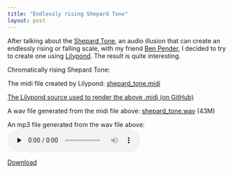 ```yaml
---
title: "Endlessly rising Shepard Tone"
layout: post
---
```


After talking about the <a href="http://en.wikipedia.org/wiki/Shepard_tone">Shepard Tone</a>, an audio illusion that can create an endlessly rising or falling scale, with my friend <a href="http://www.benjaminpender.com/">Ben Pender</a>, I decided to try to create one using <a href="http://lilypond.org/web/">Lilypond</a>. The result is quite interesting.

Chromatically rising Shepard Tone:

The midi file created by Lilypond: <a href="{{ site.url }}/uploads/2009/03/shepard_tone.midi">shepard_tone.midi</a>

<a href="https://github.com/captbaritone/eldredge-shepard_tone">The Lilypond source used to render the above .midi (on GitHub)</a>

A wav file generated from the midi file above: <a title="Download as .wav" href="{{ site.url }}/uploads/2009/03/shepard_tone.wav">shepard_tone.wav</a> (43M)

An mp3 file generated from the wav file above:<br />
<audio id="wp_mep_1" src="{{ site.url }}/uploads/2009/03/shepard_tone.mp3" type="audio/mp3"    controls="controls" preload="none"  ></audio>

<a href="{{ site.url }}/uploads/2009/03/shepard_tone.mp3">Download</a>
